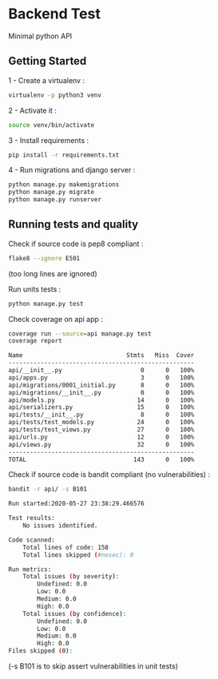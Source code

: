 # Backend Test

Minimal python API

## Getting Started

1 - Create a virtualenv :

```bash
virtualenv -p python3 venv
```

2 - Activate it :

```bash
source venv/bin/activate
```

3 - Install requirements :

```bash
pip install -r requirements.txt
```

4 - Run migrations and django server :

```bash
python manage.py makemigrations
python manage.py migrate
python manage.py runserver
```

## Running tests and quality

Check if source code is pep8 compliant :

```bash
flake8 --ignore E501
```
(too long lines are ignored)

Run units tests :

```bash
python manage.py test
```

Check coverage on api app :

```bash
coverage run --source=api manage.py test
coverage report

Name                             Stmts   Miss  Cover
----------------------------------------------------
api/__init__.py                      0      0   100%
api/apps.py                          3      0   100%
api/migrations/0001_initial.py       8      0   100%
api/migrations/__init__.py           0      0   100%
api/models.py                       14      0   100%
api/serializers.py                  15      0   100%
api/tests/__init__.py                8      0   100%
api/tests/test_models.py            24      0   100%
api/tests/test_views.py             27      0   100%
api/urls.py                         12      0   100%
api/views.py                        32      0   100%
----------------------------------------------------
TOTAL                              143      0   100%
```

Check if source code is bandit compliant (no vulnerabilities) :

```bash
bandit -r api/ -s B101

Run started:2020-05-27 23:38:29.466576

Test results:
	No issues identified.

Code scanned:
	Total lines of code: 158
	Total lines skipped (#nosec): 0

Run metrics:
	Total issues (by severity):
		Undefined: 0.0
		Low: 0.0
		Medium: 0.0
		High: 0.0
	Total issues (by confidence):
		Undefined: 0.0
		Low: 0.0
		Medium: 0.0
		High: 0.0
Files skipped (0):
```
(-s B101 is to skip assert vulnerabilities in unit tests)
